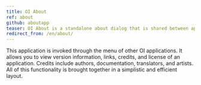 ```yaml
---
title: OI About
ref: about
github: aboutapp
teaser: OI About is a standalone about dialog that is shared between apps
redirect_from: /en/about/
---
```

This application is invoked through the menu of other OI applications. 
It allows you to view version information, links, credits, and license of an application. Credits include authors, documentation, translators, and artists. All of this functionality is brought together in a simplistic and efficient layout.
